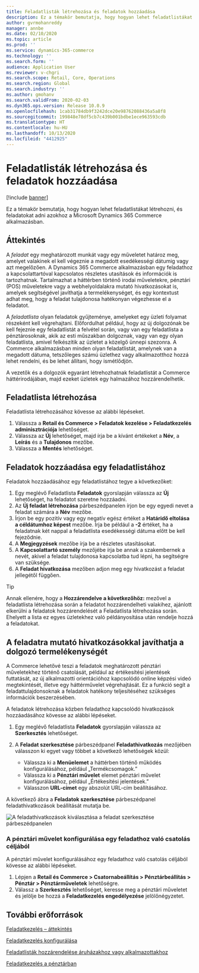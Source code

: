 ```yaml
---
title: Feladatlisták létrehozása és feladatok hozzáadása
description: Ez a témakör bemutatja, hogy hogyan lehet feladatlistákat létrehozni, és feladatokat adni azokhoz a Microsoft Dynamics 365 Commerce alkalmazásban.
author: gvrmohanreddy
manager: annbe
ms.date: 02/10/2020
ms.topic: article
ms.prod: ''
ms.service: dynamics-365-commerce
ms.technology: ''
ms.search.form: ''
audience: Application User
ms.reviewer: v-chgri
ms.search.scope: Retail, Core, Operations
ms.search.region: Global
ms.search.industry: ''
ms.author: gmohanv
ms.search.validFrom: 2020-02-03
ms.dyn365.ops.version: Release 10.0.9
ms.openlocfilehash: 1cab31784db9f3242dce20e98762088436a5a8f8
ms.sourcegitcommit: 199848e78df5cb7c439b001bdbe1ece963593cdb
ms.translationtype: HT
ms.contentlocale: hu-HU
ms.lasthandoff: 10/13/2020
ms.locfileid: "4412925"
---
```

# <a name="create-task-lists-and-add-tasks"></a>Feladatlisták létrehozása és feladatok hozzáadása

[!include [banner](includes/banner.md)]

Ez a témakör bemutatja, hogy hogyan lehet feladatlistákat létrehozni, és feladatokat adni azokhoz a Microsoft Dynamics 365 Commerce alkalmazásban.

## <a name="overview"></a>Áttekintés

A *feladat* egy meghatározott munkát vagy egy műveletet határoz meg, amelyet valakinek el kell végeznie a megadott esedékességi dátumig vagy azt megelőzően. A Dynamics 365 Commerce alkalmazásban egy feladathoz a kapcsolattartóval kapcsolatos részletes utasítások és információk is tartozhatnak. Tartalmazhat a háttérben történő irodai műveletekre, pénztári (POS) műveletekre vagy a webhelyoldalakra mutató hivatkozásokat is, amelyek segítségével javíthatja a termelékenységet, és egy kontextust adhat meg, hogy a feladat tulajdonosa hatékonyan végezhesse el a feladatot.

A *feladatlista* olyan feladatok gyűjteménye, amelyeket egy üzleti folyamat részeként kell végrehajtani. Előfordulhat például, hogy az új dolgozónak be kell fejeznie egy feladatlistát a felvétel során, vagy van egy feladatlista a pénztárosoknak, akik az esti műszakban dolgoznak, vagy van egy olyan feladatlista, amivel felkészítik az üzletet a közelgő ünnepi szezonra. A Commerce alkalmazásban minden olyan feladatlistát, amelynek van a megadott dátuma, tetszőleges számú üzlethez vagy alkalmazotthoz hozzá lehet rendelni, és be lehet állítani, hogy ismétlődjön.

A vezetők és a dolgozók egyaránt létrehozhatnak feladatlistát a Commerce háttérirodájában, majd ezeket üzletek egy halmazához hozzárendelhetik.

## <a name="create-a-task-list"></a>Feladatlista létrehozása

Feladatlista létrehozásához kövesse az alábbi lépéseket.

1. Válassza a **Retail és Commerce \> Feladatok kezelése \> Feladatkezelés adminisztrációja** lehetőséget.
1. Válassza az **Új** lehetőséget, majd írja be a kívánt értékeket a **Név**, a **Leírás** és a **Tulajdonos** mezőbe.
1. Válassza a **Mentés** lehetőséget.

## <a name="add-tasks-to-a-task-list"></a>Feladatok hozzáadása egy feladatlistához

Feladatok hozzáadásához egy feladatlistához tegye a következőket:
 
1. Egy meglévő Feladatlista **Feladatok** gyorslapján válassza az **Új** lehetőséget, ha feladatot szeretne hozzáadni.
1. Az **Új feladat létrehozása** párbeszédpanelen írjon be egy egyedi nevet a feladat számára a **Név** mezőbe.
1. Írjon be egy pozitív vagy egy negatív egész értéket a **Határidő eltolása a céldátumhoz képest** mezőbe. Írja be például a **-2** értéket, ha a feladatnak két nappal a feladatlista esedékességi dátuma előtt be kell fejeződnie.
1. A **Megjegyzések** mezőbe írja be a részletes utasításokat.
1. A **Kapcsolattartó személy** mezőjébe írja be annak a szakembernek a nevét, akivel a feladat tulajdonosa kapcsolatba tud lépni, ha segítségre van szüksége.
1. A **Feladat hivatkozása** mezőben adjon meg egy hivatkozást a feladat jellegétől függően.

> [!TIP]
> Annak ellenére, hogy a **Hozzárendelve a következőhöz:** mezővel a feladatlista létrehozása során a feladatot hozzárendelheti valakihez, ajánlott elkerülni a feladatok hozzárendelését a Feladatlista létrehozása során. Ehelyett a lista ez egyes üzletekhez való példányosítása után rendelje hozzá a feladatokat.

## <a name="use-task-links-to-help-improve-worker-productivity"></a>A feladatra mutató hivatkozásokkal javíthatja a dolgozó termelékenységét

A Commerce lehetővé teszi a feladatok meghatározott pénztári műveletekhez történő csatolását, például az értékesítési jelentések futtatását, az új alkalmazotti orientációhoz kapcsolódó online képzési videó megtekintését, illetve egy háttérművelet végrehajtását. Ez a funkció segít a feladattulajdonsoknak a feladatok hatékony teljesítéséhez szükséges információk beszerzésében.

A feladatok létrehozása közben feladathoz kapcsolódó hivatkozások hozzáadásához kövesse az alábbi lépéseket.

1. Egy meglévő feladatlista **Feladatok** gyorslapján válassza az **Szerkesztés** lehetőséget.
1. A **Feladat szerkesztése** párbeszédpanel **Feladathivatkozás** mezőjében válasszon ki egyet vagy többet a következő lehetőségek közül:

    - Válassza ki a **Menüelemet** a háttérben történő működés konfigurálásához, például „Termékcsomagok.”
    - Válassza ki a **Pénztári művelet** elemet pénztári művelet konfigurálásához, például „Értékesítési jelentések.”
    - Válasszon **URL-címet** egy abszolút URL-cím beállításához.

A következő ábra a **Feladatok szerkesztése** párbeszédpanel feladathivatkozások beállítását mutatja be.

![A feladathivatkozások kiválasztása a feladat szerkesztése párbeszédpanelen](media/HQ-POS-Tasks-Linking.png)

### <a name="configure-a-pos-operation-so-that-it-can-be-linked-to-a-task"></a>A pénztári művelet konfigurálása egy feladathoz való csatolás céljából

A pénztári művelet konfigurálásához egy feladathoz való csatolás céljából kövesse az alábbi lépéseket.

1. Lépjen a **Retail és Commerce \> Csatornabeállítás \> Pénztárbeállítás \> Pénztár \> Pénztárműveletek** lehetőségre.
1. Válassz a **Szerkesztés** lehetőséget, keresse meg a pénztári műveletet és jelölje be hozzá a **Feladatkezelés engedélyezése** jelölőnégyzetet.

## <a name="additional-resources"></a>További erőforrások

[Feladatkezelés – áttekintés](task-mgmt-overview.md)

[Feladatkezelés konfigurálása](task-mgmt-configure.md)

[Feladatlisták hozzárendelése áruházakhoz vagy alkalmazottakhoz](task-mgmt-assign-lists.md)

[Feladatkezelés a pénztárban](task-mgmt-POS.md)
